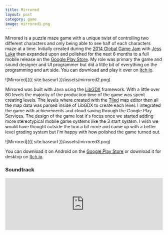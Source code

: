```yaml
---
title: Mirrored
layout: post
category: game
image: mirrored1.png 
---
```


Mirrored is a puzzle maze game with a unique twist of controlling two different characters and only being able to see half of each characters maze at a time. Initially created during the [2014 Global Game Jam](http://globalgamejam.org/2014/games/mirrored) with [Jess Luke](http://whitevoidia.me/) then expanded upon and polished for the next 6 months to a full mobile release on the [Google Play Store](https://play.google.com/store/apps/details?id=com.w131.globalgamejam.mirrors). My role was primary the game and sound designer and UI programmer but did a little bit of everything on the programming and art side. You can download and play it over on [Itch.io](http://wv.itch.io/mirrored).

![Mirrored]({{ site.baseurl }}/assets/mirrored2.png)

Mirrored was built with Java using the [LibGDX](https://libgdx.badlogicgames.com/) framework. With a little over 80 levels the majority of the production time of the game was spent creating levels. The levels where created with the [Tiled](http://www.mapeditor.org/) map editor then all the map data was parsed inside of LibGDX to create each level. I integrated the game with achievements and cloud saving through the Google Play Services. The design of the game lost it's focus once we started adding more stereotypical mobile game systems like the 3 start system. I wish we would have thought outside the box a bit more and came up with a better level grading system but I'm happy with how polished the game turned out.

![Mirrored]({{ site.baseurl }}/assets/mirrored3.png)

You can download it on Android on the [Google Play Store](https://play.google.com/store/apps/details?id=com.w131.globalgamejam.mirrors) or download it for desktop on [Itch.io](http://wv.itch.io/mirrored).

### Soundtrack
<iframe width="100%" height="166" scrolling="no" frameborder="no" src="https://w.soundcloud.com/player/?url=https%3A//api.soundcloud.com/tracks/131525473&amp;color=ff5500&amp;auto_play=false&amp;hide_related=false&amp;show_comments=true&amp;show_user=true&amp;show_reposts=false"></iframe>
